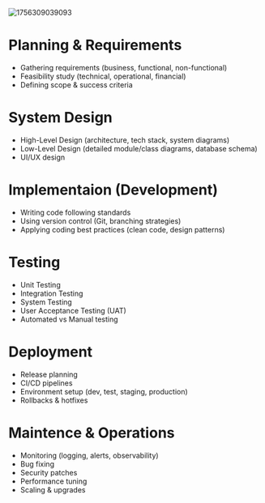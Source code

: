 ![1756309039093](image/SDLC/1756309039093.png)


# Planning & Requirements

* Gathering requirements (business, functional, non-functional)
* Feasibility study (technical, operational, financial)
* Defining scope & success criteria

# System Design

* High-Level Design (architecture, tech stack, system diagrams)
* Low-Level Design (detailed module/class diagrams, database schema)
* UI/UX design

# Implementaion (Development)

* Writing code following standards
* Using version control (Git, branching strategies)
* Applying coding best practices (clean code, design patterns)

# Testing

* Unit Testing
* Integration Testing
* System Testing
* User Acceptance Testing (UAT)
* Automated vs Manual testing

# Deployment

* Release planning
* CI/CD pipelines
* Environment setup (dev, test, staging, production)
* Rollbacks & hotfixes

# Maintence & Operations

* Monitoring (logging, alerts, observability)
* Bug fixing
* Security patches
* Performance tuning
* Scaling & upgrades
